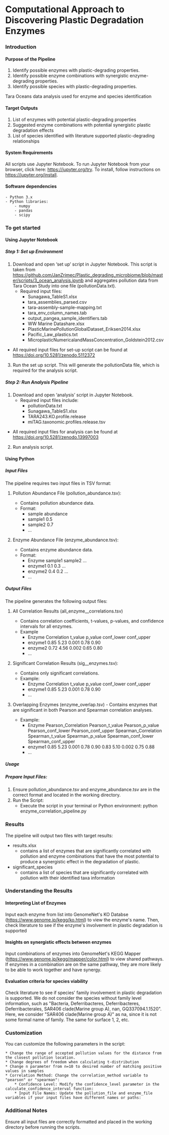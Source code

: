 # Computational Approach to Discovering Plastic Degradation Enzymes

### Introduction

#### Purpose of the Pipeline
1) Identify possible enzymes with plastic-degrading properties.
2) Identify possible enzyme combinations with synergistic enzyme-degrading properties.
3) Identify possible species with plastic-degrading properties.

Tara Oceans data analysis used for enzyme and species identification

#### Target Outputs
1) List of enzymes with potential plastic-degrading properties
2) Suggested enzyme combinations with potential synergistic plastic degradation effects
3) List of species identified with literature supported plastic-degrading relationships

#### System Requirements
All scripts use Jupyter Notebook. To run Jupyter Notebook from your browser, click here: https://jupyter.org/try. To install, follow instructions on https://jupyter.org/install.

#### Software dependencies
	- Python 3.x
	- Python libraries:
 		- numpy
   		- pandas
		- scipy
       
### To get started
#### Using Jupyter Notebook
##### Step 1: Set up Environment
1) Download and open ‘set up’ script in Jupyter Notebook. This script is taken from https://github.com/JanZrimec/Plastic_degrading_microbiome/blob/master/scripts/3_ocean_analysis.ipynb and aggregates pollution data from Tara Ocean Study into one file (pollutionData.txt).
   	- Required input files:
		- Sunagawa_TableS1.xlsx
		- tara_assemblies_parsed.csv
		- tara-assembly-sample-mapping.txt
		- tara_env_column_names.tab
		- output_pangea_sample_identifiers.tab
		- WW Marine Datashare.xlsx
		- PlasticMarinePollutionGlobalDataset_Eriksen2014.xlsx
		- Pacific_Law_plastics.txt
		- MicroplasticNumericalandMassConcentration_Goldstein2012.csv

* All required input files for set-up script can be found at https://doi.org/10.5281/zenodo.5112372

3) Run the set up script. This will generate the pollutionData file, which is required for the analysis script.
   
##### Step 2: Run Analysis Pipeline
1) Download and open ‘analysis’ script in Jupyter Notebook.
   	- Required input files include:
		- pollutionData.txt
		- Sunagawa_TableS1.xlsx
		- TARA243.KO.profile.release
		- miTAG.taxonomic.profiles.release.tsv

* All required input files for analysis can be found at https://doi.org/10.5281/zenodo.13997003

2) Run analysis script.

#### Using Python
##### Input Files
The pipeline requires two input files in TSV format:
1) Pollution Abundance File (pollution_abundance.tsv):
   	- Contains pollution abundance data.
   	- Format:
  		- sample   abundance
   		- sample1  0.5
   	 	- sample2  0.7
   	  	- ...
   	 
2) Enzyme Abundance File (enzyme_abundance.tsv):
   	- Contains enzyme abundance data.
   	- Format:
  		- Enzyme   sample1   sample2   ...
		- enzyme1  0.1       0.3       ...
		- enzyme2  0.4       0.2       ...
		- ...
##### Output Files
The pipeline generates the following output files:
1) All Correlation Results (all_enzyme_<method>_correlations.tsv)
   	- Contains correlation coefficients, t-values, p-values, and confidence intervals for all enzymes.
   	- Example
  		- Enzyme   Correlation   t_value   p_value   conf_lower   conf_upper
		- enzyme1  0.85          5.23      0.001     0.78         0.90
		- enzyme2  0.72          4.56      0.002     0.65         0.80
		- ...
    
2) Significant Correlation Results (sig_<method>_enzymes.tsv):
   	- Contains only significant correlations.
   	- Example:
  		- Enzyme   Correlation   t_value   p_value   conf_lower   conf_upper
		- enzyme1  0.85          5.23      0.001     0.78         0.90
		- ...
3) Overlapping Enzymes (enzyme_overlap.tsv)
      	- Contains enzymes that are significant in both Pearson and Spearman correlation analyses.
   	- Example:
  		- Enzyme   Pearson_Correlation   Pearson_t_value   Pearson_p_value   Pearson_conf_lower   Pearson_conf_upper   Spearman_Correlation   Spearman_t_value   Spearman_p_value   Spearman_conf_lower   Spearman_conf_upper
		- enzyme1  0.85                  5.23              0.001             0.78                 0.90                 0.83                   5.10              0.002               0.75                   0.88
		- ...
##### Usage
##### Prepare Input Files:
1) Ensure pollution_abundance.tsv and enzyme_abundance.tsv are in the correct format and located in the working directory.
2) Run the Script:
	- Execute the script in your terminal or Python environment: python enzyme_correlation_pipeline.py

### Results
The pipeline will output two files with target results:
* results.xlsx
	* contains a list of enzymes that are significantly correlated with pollution and enzyme combinations that have the most potential to produce a synergistic effect in the degradation of plastic.
* significant_species
	* contains a list of species that are significantly correlated with pollution with their identified taxa information

### Understanding the Results
#### Interpreting List of Enzymes

Input each enzyme from list into GenomeNet's KO Databse (https://www.genome.jp/kegg/ko.html) to view the enzyme's name. Then, check literature to see if the enzyme's involvement in plastic degradation is supported

#### Insights on synergistic effects between enzymes

Input combinations of enzymes into GenomeNet's KEGG Mapper (https://www.genome.jp/kegg/mapper/color.html) to view shared pathways. If enzymes in a combination are on the same pathway, they are more likely to be able to work together and have synergy.

#### Evaluation criteria for species viability

Check literature to see if species' family involvement in plastic degradation is supported. We do not consider the species without family level information, such as "Bacteria, Deferribacteres, Deferribacteres, Deferribacterales, SAR406 clade(Marine group A), nan, GQ337094.1.1520". Here, we consider "SAR406 clade(Marine group A)" as na, since it is not some formal name of family. The same for surface 1, 2, etc.

### Customization
You can customize the following parameters in the script:
	
	* Change the range of accepted pollution values for the distance from the closest pollution location.
 	* Change degrees of freedom when calculating t-distribution
  	* Change n parameter from n=10 to desired number of matching positive values in samples
   	* Correlation Method: Change the correlation_method variable to "pearson" or "spearman":
    	* Confidence Level: Modify the confidence_level parameter in the calculate_confidence_interval function:
     	* Input File Names: Update the pollution_file and enzyme_file variables if your input files have different names or paths:

### Additional Notes
Ensure all input files are correctly formatted and placed in the working directory before running the scripts.
